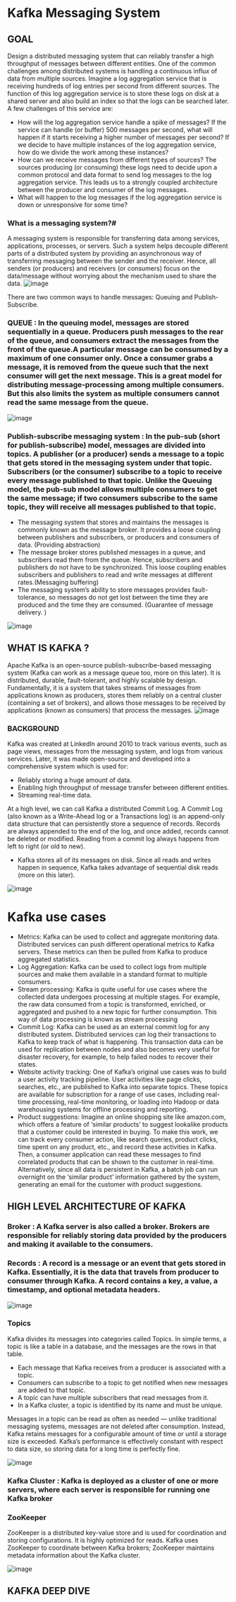 # Kafka Messaging System

## GOAL
Design a distributed messaging system that can reliably transfer a high throughput of messages between different entities. One of the common challenges among distributed systems is handling a continuous influx of data from multiple sources. Imagine a log aggregation service that is receiving hundreds of log entries per second from different sources. The function of this log aggregation service is to store these logs on disk at a shared server and also build an index so that the logs can be searched later. A few challenges of this service are:
* How will the log aggregation service handle a spike of messages? If the service can handle (or buffer) 500 messages per second, what will happen if it starts receiving a higher number of messages per second? If we decide to have multiple instances of the log aggregation service, how do we divide the work among these instances?
* How can we receive messages from different types of sources? The sources producing (or consuming) these logs need to decide upon a common protocol and data format to send log messages to the log aggregation service. This leads us to a strongly coupled architecture between the producer and consumer of the log messages.
* What will happen to the log messages if the log aggregation service is down or unresponsive for some time?

### What is a messaging system?#
A messaging system is responsible for transferring data among services, applications, processes, or servers. Such a system helps decouple different parts of a distributed system by providing an asynchronous way of transferring messaging between the sender and the receiver. Hence, all senders (or producers) and receivers (or consumers) focus on the data/message without worrying about the mechanism used to share the data.
![image](https://user-images.githubusercontent.com/13011167/132287114-d2129b52-ae5d-4f12-bbdc-7a4073ea1b1d.png)

There are two common ways to handle messages: Queuing and Publish-Subscribe.
### QUEUE : In the queuing model, messages are stored sequentially in a queue. Producers push messages to the rear of the queue, and consumers extract the messages from the front of the queue.A particular message can be consumed by a maximum of one consumer only. Once a consumer grabs a message, it is removed from the queue such that the next consumer will get the next message. This is a great model for distributing message-processing among multiple consumers. But this also limits the system as multiple consumers cannot read the same message from the queue.

![image](https://user-images.githubusercontent.com/13011167/132287192-2dd60523-712f-4843-b2cf-15481540f687.png)

### Publish-subscribe messaging system : In the pub-sub (short for publish-subscribe) model, messages are divided into topics. A publisher (or a producer) sends a message to a topic that gets stored in the messaging system under that topic. Subscribers (or the consumer) subscribe to a topic to receive every message published to that topic. Unlike the Queuing model, the pub-sub model allows multiple consumers to get the same message; if two consumers subscribe to the same topic, they will receive all messages published to that topic.


* The messaging system that stores and maintains the messages is commonly known as the message broker. It provides a loose coupling between publishers and subscribers, or producers and consumers of data. (Providing abstraction)
* The message broker stores published messages in a queue, and subscribers read them from the queue. Hence, subscribers and publishers do not have to be synchronized. This loose coupling enables subscribers and publishers to read and write messages at different rates.(Messaging buffering)
* The messaging system’s ability to store messages provides fault-tolerance, so messages do not get lost between the time they are produced and the time they are consumed. (Guarantee of message delivery. )

![image](https://user-images.githubusercontent.com/13011167/132287305-89b6aab5-d2d2-49f5-b985-64b008c421f7.png)

## WHAT IS KAFKA ?
Apache Kafka is an open-source publish-subscribe-based messaging system (Kafka can work as a message queue too, more on this later). It is distributed, durable, fault-tolerant, and highly scalable by design. Fundamentally, it is a system that takes streams of messages from applications known as producers, stores them reliably on a central cluster (containing a set of brokers), and allows those messages to be received by applications (known as consumers) that process the messages.
![image](https://user-images.githubusercontent.com/13011167/132287683-f321368d-3287-47d9-9771-6f24beff7fba.png)

### BACKGROUND
Kafka was created at LinkedIn around 2010 to track various events, such as page views, messages from the messaging system, and logs from various services. Later, it was made open-source and developed into a comprehensive system which is used for:
* Reliably storing a huge amount of data.
* Enabling high throughput of message transfer between different entities.
* Streaming real-time data.

At a high level, we can call Kafka a distributed Commit Log. A Commit Log (also known as a Write-Ahead log or a Transactions log) is an append-only data structure that can persistently store a sequence of records. Records are always appended to the end of the log, and once added, records cannot be deleted or modified. Reading from a commit log always happens from left to right (or old to new). 

* Kafka stores all of its messages on disk. Since all reads and writes happen in sequence, Kafka takes advantage of sequential disk reads (more on this later).

![image](https://user-images.githubusercontent.com/13011167/132287823-87b1aec3-d4ed-4b21-8c82-c7b863016ab1.png)

# Kafka use cases
* Metrics: Kafka can be used to collect and aggregate monitoring data. Distributed services can push different operational metrics to Kafka servers. These metrics can then be pulled from Kafka to produce aggregated statistics.
* Log Aggregation: Kafka can be used to collect logs from multiple sources and make them available in a standard format to multiple consumers.
* Stream processing: Kafka is quite useful for use cases where the collected data undergoes processing at multiple stages. For example, the raw data consumed from a topic is transformed, enriched, or aggregated and pushed to a new topic for further consumption. This way of data processing is known as stream processing
* Commit Log: Kafka can be used as an external commit log for any distributed system. Distributed services can log their transactions to Kafka to keep track of what is happening. This transaction data can be used for replication between nodes and also becomes very useful for disaster recovery, for example, to help failed nodes to recover their states.
* Website activity tracking: One of Kafka’s original use cases was to build a user activity tracking pipeline. User activities like page clicks, searches, etc., are published to Kafka into separate topics. These topics are available for subscription for a range of use cases, including real-time processing, real-time monitoring, or loading into Hadoop or data warehousing systems for offline processing and reporting.
* Product suggestions: Imagine an online shopping site like amazon.com, which offers a feature of ‘similar products’ to suggest lookalike products that a customer could be interested in buying. To make this work, we can track every consumer action, like search queries, product clicks, time spent on any product, etc., and record these activities in Kafka. Then, a consumer application can read these messages to find correlated products that can be shown to the customer in real-time. Alternatively, since all data is persistent in Kafka, a batch job can run overnight on the ‘similar product’ information gathered by the system, generating an email for the customer with product suggestions.

## HIGH LEVEL ARCHITECTURE OF KAFKA
### Broker : A Kafka server is also called a broker. Brokers are responsible for reliably storing data provided by the producers and making it available to the consumers.
### Records : A record is a message or an event that gets stored in Kafka. Essentially, it is the data that travels from producer to consumer through Kafka. A record contains a key, a value, a timestamp, and optional metadata headers.
![image](https://user-images.githubusercontent.com/13011167/132288312-5ec2c129-0822-4205-acd2-cc5faec590bb.png)

### Topics
Kafka divides its messages into categories called Topics. In simple terms, a topic is like a table in a database, and the messages are the rows in that table. 
* Each message that Kafka receives from a producer is associated with a topic.
* Consumers can subscribe to a topic to get notified when new messages are added to that topic.
* A topic can have multiple subscribers that read messages from it.
* In a Kafka cluster, a topic is identified by its name and must be unique.

Messages in a topic can be read as often as needed — unlike traditional messaging systems, messages are not deleted after consumption. Instead, Kafka retains messages for a configurable amount of time or until a storage size is exceeded. Kafka’s performance is effectively constant with respect to data size, so storing data for a long time is perfectly fine.

![image](https://user-images.githubusercontent.com/13011167/132288585-287fc4ee-cfc1-4f38-bb51-897f4c555393.png)

### Kafka Cluster : Kafka is deployed as a cluster of one or more servers, where each server is responsible for running one Kafka broker
### ZooKeeper
ZooKeeper is a distributed key-value store and is used for coordination and storing configurations. It is highly optimized for reads. Kafka uses ZooKeeper to coordinate between Kafka brokers; ZooKeeper maintains metadata information about the Kafka cluster. 

![image](https://user-images.githubusercontent.com/13011167/132288836-a4f91634-ac28-405c-8ed3-cf2d8282ff64.png)

## KAFKA DEEP DIVE


